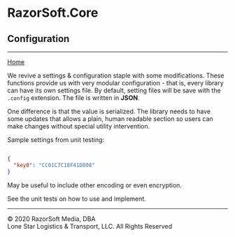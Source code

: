 # RazorSoft.Core  
## Configuration
____________________________________________________________________________________________________  
[Home][1]  

We revive a settings & configuration staple with some modifications. These functions 
provide us with very modular configuration - that is, every library can have its own settings file. 
By default, setting files will be save with the `.config` extension. The file is written in **JSON**.  

One difference is that the value is serialized. The library needs to have some updates that allows 
a plain, human readable section so users can make changes without special utility intervention.

Sample settings from unit testing:  
```json

{
  "key0": "CC01C7C18F41D808"
}

```

May be useful to include other encoding or even encryption.

See the unit tests on how to use and implement.  
  
____________________________________________________________________________________________________   
© 2020 RazorSoft Media, DBA  
       Lone Star Logistics & Transport, LLC. All Rights Reserved  

[1]: ../../README.md
